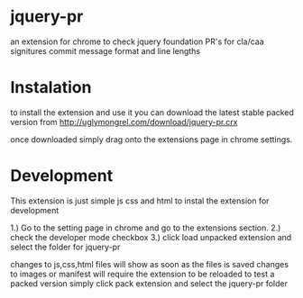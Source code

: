 jquery-pr
=================

an extension for chrome to check jquery foundation PR's for cla/caa signitures commit message format and line lengths

Instalation
=================

to install the extension and use it you can download the latest stable packed version from
http://uglymongrel.com/download/jquery-pr.crx

once downloaded simply drag onto the extensions page in chrome settings.

Development
=================

This extension is just simple js css and html to instal the extension for development

1.) Go to the setting page in chrome and go to the extensions section.
2.) check the developer mode checkbox
3.) click load unpacked extension and select the folder for jquery-pr

changes to js,css,html files will show as soon as the files is saved
changes to images or manifest will require the extension to be reloaded
to test a packed version simply click pack extension and select the jquery-pr folder
